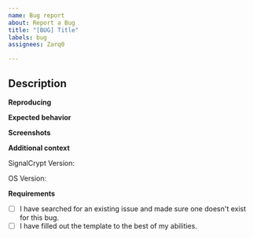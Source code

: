 ```yaml
---
name: Bug report
about: Report a Bug
title: "[BUG] Title"
labels: bug
assignees: Zarq0

---
```


## Description
<!-- A clear and concise description of what the bug is. -->

**Reproducing**
<!-- Include the steps to reproduce the bug if applicable -->

**Expected behavior**
<!-- A clear and concise description of what you expected to happen. -->

**Screenshots**
<!-- If applicable, add screenshots to help explain your problem. -->

**Additional context**
<!-- Type the EXACT version of SignalCrypt you used, ex. 1.0.0-stable, don't type 'latest'. -->
SignalCrypt Version: 
<!-- Type the exact OS Version and build number, for example Windows 10 Pro 19045.5965 -->
OS Version: 

<!-- Type any additional information related to the bug report below -->

**Requirements**
<!-- Confirm the following by placing an X in the brackets [X]: -->
- [ ] I have searched for an existing issue and made sure one doesn't exist for this bug.
- [ ] I have filled out the template to the best of my abilities.
